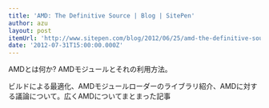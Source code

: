 ```yaml
---
title: 'AMD: The Definitive Source | Blog | SitePen'
author: azu
layout: post
itemUrl: 'http://www.sitepen.com/blog/2012/06/25/amd-the-definitive-source/'
date: '2012-07-31T15:00:00.000Z'
---
```

AMDとは何か? AMDモジュールとそれの利用方法。

ビルドによる最適化、AMDモジュールローダーのライブラリ紹介、AMDに対する議論について。広くAMDについてまとまった記事
